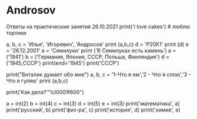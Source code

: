 # Androsov
Ответы на практические занятия 
26.10.2021
print('i love cakes') # люблю тортики


a, b, c = 'Илья', 'Игоревич', 'Андросов'
print (a,b,c)
d = 'Р20К1'
print (d)
e = '26.12.2001'
a = 'Семилуки'
print ('В Семилуках есть камень')
a = ('1941')
b = ('Германия, Япония, СССР, Польша, Финляндия')
d = ('1945,СССР')
print(end='1945')
print('СССР')

print("Виталик думает обо мне")
a, b, c = '1-Что я ем','2 - Что я сплю','3 - Что я гуляю'
print (a,b,c)

print('Как дела?'"\U0001f600")

a = int(2)
b = int(4)
c = int(3)
d = int(5)
e = int(3)
print('математика', a)
print('русский', b)
print('физ-ра', c)
print('история', d)
print('химия', e)
